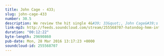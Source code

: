 ```yaml
---
title: John Cage - 433;
slug: john-cage-433
number: 30.5
description: We review the hit single 4&#39; 33&quot;, John Cage&#39;s experimental song consisting of only silence. Could your 5 year old do that? Really? How about the other experimental song that involved butterflies...
link-mp3: http://feeds.soundcloud.com/stream/255568707-hatondog-hmm-interesting-choice-ep305-john-cage-433.mp3
duration: "00:12:22"
byte-length: 29690860
pub-date: Mon, 28 Mar 2016 13:17:23 +0000
soundcloud-id: 255568707
---
```

